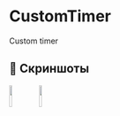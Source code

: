 # CustomTimer
Custom timer

## 📸 Скриншоты

<p float="left">
  <img src="https://drive.google.com/uc?export=view&id=1N3AYG5hyUa6J13mgvNcD1pSRJUXe-6g2" width="10%" />
  <img src="https://drive.google.com/uc?export=view&id=1ljiar1PaSk8sUNQMULkpNJG14illT8fb" width="10%" />
</p>


